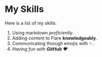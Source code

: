 # My Skills
Here is a list of my skills:
1. Using markdown *proficiently*.
2. Adding content to Flare **knowledgeably**.
3. Communicating through emojis with ✨.
4. *Having fun with **GitHub** ❤️*
